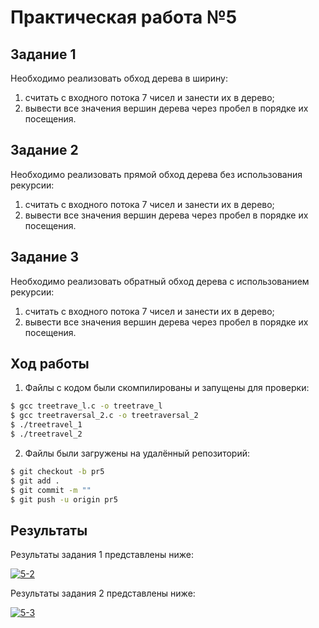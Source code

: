 # Практическая работа №5


## Задание 1

Необходимо реализовать обход дерева в ширину:
1. считать с входного потока 7 чисел и занести их в дерево;
2. вывести все значения вершин дерева через пробел в порядке их посещения.

## Задание 2

Необходимо реализовать прямой обход дерева без использования рекурсии:
1. считать с входного потока 7 чисел и занести их в дерево;
2. вывести все значения вершин дерева через пробел в порядке их посещения.

## Задание 3

Необходимо реализовать обратный обход дерева с использованием рекурсии:
1. считать с входного потока 7 чисел и занести их в дерево;
2. вывести все значения вершин дерева через пробел в порядке их посещения.


## Ход работы 

1. Файлы с кодом были скомпилированы и запущены для проверки: 
```sh
$ gcc treetrave_l.c -o treetrave_l
$ gcc treetraversal_2.c -o treetraversal_2
$ ./treetravel_1
$ ./treetravel_2
```
2. Файлы были загружены на удалённый репозиторий:
```sh
$ git checkout -b pr5
$ git add .
$ git commit -m ""
$ git push -u origin pr5
```

## Результаты

Результаты задания 1 представлены ниже:

<a href="https://imgbb.com/"><img src="https://i.ibb.co/ws80B6S/5-2.png" alt="5-2" border="0"></a><br />

Результаты задания 2 представлены ниже:

<a href="https://imgbb.com/"><img src="https://i.ibb.co/LxDbSYd/5-3.png" alt="5-3" border="0"></a><br /> 
